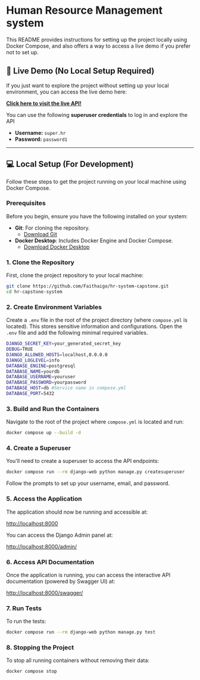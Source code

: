 # Human Resource Management system

This README provides instructions for setting up the project locally using Docker Compose, and also offers a way to access a live demo if you prefer not to set up.

## 🚀 Live Demo (No Local Setup Required)

If you just want to explore the project without setting up your local environment, you can access the live demo here:

[**Click here to visit the live API!**](https://hr-system-management-app.onrender.com/swagger/)

You can use the following **superuser credentials** to log in and explore the API

* **Username:** `super.hr`
* **Password:** `password1`

---

## 💻 Local Setup (For Development)

Follow these steps to get the project running on your local machine using Docker Compose.

### Prerequisites

Before you begin, ensure you have the following installed on your system:

* **Git**: For cloning the repository.
    * [Download Git](https://git-scm.com/downloads)
* **Docker Desktop**: Includes Docker Engine and Docker Compose.
    * [Download Docker Desktop](https://www.docker.com/products/docker-desktop)

### 1. Clone the Repository

First, clone the project repository to your local machine:

```bash
git clone https://github.com/Faithaigo/hr-system-capstone.git
cd hr-capstone-system
```

### 2. Create Environment Variables

Create a ``.env`` file in the root of the project directory (where ``compose.yml`` is located). This stores sensitive information and configurations.
Open the ``.env`` file and add the following minimal required variables. 

```bash
DJANGO_SECRET_KEY=your_generated_secret_key
DEBUG=TRUE
DJANGO_ALLOWED_HOSTS=localhost,0.0.0.0
DJANGO_LOGLEVEL=info
DATABASE_ENGINE=postgresql
DATABASE_NAME=yourdb
DATABASE_USERNAME=youruser
DATABASE_PASSWORD=yourpassword
DATABASE_HOST=db #Service name in compose.yml
DATABASE_PORT=5432
```

### 3. Build and Run the Containers

Navigate to the root of the project where ``compose.yml`` is located and run:

```bash
docker compose up --build -d
```

### 4. Create a Superuser
You'll need to create a superuser to access the API endpoints:

```bash
docker compose run --rm django-web python manage.py createsuperuser
```

Follow the prompts to set up your username, email, and password.

### 5. Access the Application

The application should now be running and accessible at:

[http://localhost:8000](http://localhost:8000)

You can access the Django Admin panel at:

[http://localhost:8000/admin/](http://localhost:8000/admin/)

### 6. Access API Documentation

Once the application is running, you can access the interactive API documentation (powered by Swagger UI) at:

[http://localhost:8000/swagger/](http://localhost:8000/swagger/)

### 7. Run Tests

To run the tests:

```bash
docker compose run --rm django-web python manage.py test
```

### 8. Stopping the Project

To stop all running containers without removing their data:

```bash
docker compose stop
```


